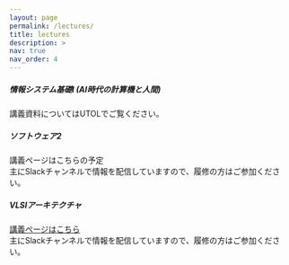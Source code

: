 ```yaml
---
layout: page
permalink: /lectures/
title: lectures
description: >
nav: true
nav_order: 4
---
```


##### <i class="fa-solid fa-robot"></i> 情報システム基礎Ⅰ (AI時代の計算機と人間)

<p>講義資料についてはUTOLでご覧ください。</p>

##### <i class="fas fa-laptop-code"></i> ソフトウェア2

<p>
講義ページはこちらの予定<br>
主にSlackチャンネルで情報を配信していますので、履修の方はご参加ください。
</p>

##### <i class="fa-solid fa-microchip"></i> VLSIアーキテクチャ

<p>
<a href="https://eeic-vlsi.github.io/2025/">講義ページはこちら</a><br>
主にSlackチャンネルで情報を配信していますので、履修の方はご参加ください。
</p>
